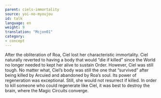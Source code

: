 ```yaml
---
parent: ciels-immortality
source: yoi-no-myoujou
id: talk
language: en
weight: 9
translation: "Mcjon01"
category:
- concept
---
```


After the obliteration of Roa, Ciel lost her characteristic immortality.
Ciel naturally reverted to having a body that would “die if killed” since the World no longer needed to kept her alive to sustain Order.
However, Ciel was still tough. No matter what, Ciel’s body was still the one that “survived” after being killed by Arcuied and abandoned by Roa’s soul. Its power of regeneration was exceptional.
Still, she would not resurrect if killed. In order to kill someone who could regenerate like Ciel, it was best to destroy the brain, where the Magic Circuits converge.
